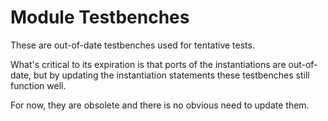 # Module Testbenches

These are out-of-date testbenches used for tentative tests. 

What's critical to its expiration is that ports of the instantiations are out-of-date, but by updating the instantiation statements these testbenches still function well. 

For now, they are obsolete and there is no obvious need to update them. 